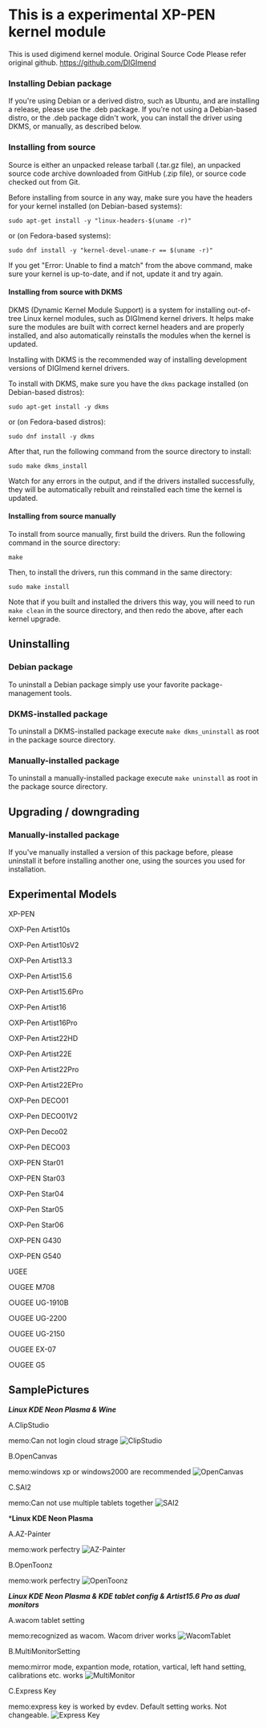 # This is a experimental XP-PEN kernel module
This is used digimend kernel module.
Original Source Code
Please refer original github.
https://github.com/DIGImend

### Installing Debian package ###

If you're using Debian or a derived distro, such as Ubuntu, and are installing
a release, please use the .deb package. If you're not using a Debian-based
distro, or the .deb package didn't work, you can install the driver using
DKMS, or manually, as described below.

### Installing from source ###

Source is either an unpacked release tarball (.tar.gz file), an unpacked
source code archive downloaded from GitHub (.zip file), or source code checked
out from Git.

Before installing from source in any way, make sure you have the headers for
your kernel installed (on Debian-based systems):

    sudo apt-get install -y "linux-headers-$(uname -r)"

or (on Fedora-based systems):

    sudo dnf install -y "kernel-devel-uname-r == $(uname -r)"

If you get "Error: Unable to find a match" from the above command, make sure
your kernel is up-to-date, and if not, update it and try again.

#### Installing from source with DKMS ####

DKMS (Dynamic Kernel Module Support) is a system for installing out-of-tree
Linux kernel modules, such as DIGImend kernel drivers. It helps make sure the
modules are built with correct kernel headers and are properly installed, and
also automatically reinstalls the modules when the kernel is updated.

Installing with DKMS is the recommended way of installing development versions
of DIGImend kernel drivers.

To install with DKMS, make sure you have the `dkms` package installed (on
Debian-based distros):

    sudo apt-get install -y dkms

or (on Fedora-based distros):

    sudo dnf install -y dkms

After that, run the following command from the source directory to install:

    sudo make dkms_install

Watch for any errors in the output, and if the drivers installed successfully,
they will be automatically rebuilt and reinstalled each time the kernel is
updated.

#### Installing from source manually ####

To install from source manually, first build the drivers. Run the following
command in the source directory:

    make

Then, to install the drivers, run this command in the same directory:

    sudo make install

Note that if you built and installed the drivers this way, you will need to
run `make clean` in the source directory, and then redo the above, after each
kernel upgrade.


Uninstalling
------------

### Debian package ###

To uninstall a Debian package simply use your favorite package-management
tools.

### DKMS-installed package ###

To uninstall a DKMS-installed package execute `make dkms_uninstall` as root in
the package source directory.

### Manually-installed package ###

To uninstall a manually-installed package execute `make uninstall` as root in
the package source directory.

Upgrading / downgrading
-----------------------

### Manually-installed package ###

If you've manually installed a version of this package before, please
uninstall it before installing another one, using the sources you used for
installation.


Experimental Models
-----------------------
XP-PEN

○XP-Pen Artist10s

○XP-Pen Artist10sV2

○XP-Pen Artist13.3

○XP-Pen Artist15.6

○XP-Pen Artist15.6Pro

○XP-Pen Artist16

○XP-Pen Artist16Pro

○XP-Pen Artist22HD

○XP-Pen Artist22E

○XP-Pen Artist22Pro

○XP-Pen Artist22EPro

○XP-Pen DECO01

○XP-Pen DECO01V2

○XP-Pen Deco02

○XP-Pen DECO03

○XP-PEN Star01

○XP-PEN Star03

○XP-Pen Star04

○XP-Pen Star05

○XP-Pen Star06

○XP-PEN G430

○XP-PEN G540

UGEE

○UGEE M708

○UGEE UG-1910B

○UGEE UG-2200

○UGEE UG-2150

○UGEE EX-07

○UGEE G5



SamplePictures
-----------------------
***Linux KDE Neon Plasma & Wine***

A.ClipStudio

memo:Can not login cloud strage
![ClipStudio](https://raw.githubusercontent.com/megamuteki/images/master/xppenexp/ClipStudio.png)

B.OpenCanvas

memo:windows xp or windows2000 are recommended
![OpenCanvas](https://raw.githubusercontent.com/megamuteki/images/master/xppenexp/OpenCanvas.png)

C.SAI2

memo:Can not use multiple tablets together
![SAI2](https://raw.githubusercontent.com/megamuteki/images/master/xppenexp/Sai2.png)

***Linux KDE Neon Plasma**

A.AZ-Painter

memo:work perfectry
![AZ-Painter](https://raw.githubusercontent.com/megamuteki/images/master/xppenexp/AzPainter.png)

B.OpenToonz

memo:work perfectry
![OpenToonz](https://raw.githubusercontent.com/megamuteki/images/master/xppenexp/Toonz.png)



***Linux KDE Neon Plasma & KDE tablet config & Artist15.6 Pro as dual monitors***

A.wacom tablet setting

memo:recognized as wacom. Wacom driver works
![WacomTablet](https://raw.githubusercontent.com/megamuteki/images/master/xppenexp/TabConfig01.png)

B.MultiMonitorSetting

memo:mirror mode, expantion mode, rotation, vartical, left hand setting, calibrations etc. works
![MultiMonitor](https://raw.githubusercontent.com/megamuteki/images/master/xppenexp/TabConfig02.png)

C.Express Key

memo:express key is worked by evdev. Default setting works. Not changeable.
![Express Key](https://raw.githubusercontent.com/megamuteki/images/master/xppenexp/Tabconfig03.png)



